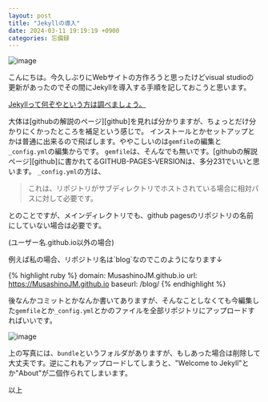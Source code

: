 ```yaml
---
layout: post
title: "Jekyllの導入"
date: 2024-03-11 19:19:19 +0900
categories: 忘備録
--- 
```

![image](https://github.com/MusashinoJM/blog/assets/123287602/a7d7a091-e1a6-4d34-b7b2-359bbf3c23b9)

こんにちは。今久しぶりにWebサイトの方作ろうと思ったけどvisual studioの更新があったのでその間にJekyllを導入する手順を記しておこうと思います。

[Jekyllって何ぞやという方は調べましょう。](https://www.google.com/search?client=opera&q=jekyll&sourceid=opera&ie=UTF-8&oe=UTF-8)

大体は[githubの解説のページ][github]を見れば分かりますが、ちょっとだけ分かりにくかったところを補足という感じで。
インストールとかセットアップとかは普通に出来るので飛ばします。ややこしいのは`gemfile`の編集と`_config.yml`の編集からです。
`gemfile`は、そんなでも無いです。[githubの解説ページ][github]に書かれてるGITHUB-PAGES-VERSIONは、多分231でいいと思います。
`_config.yml`の方は、
<blockquote cite="https://docs.github.com/ja/pages/setting-up-a-github-pages-site-with-jekyll/creating-a-github-pages-site-with-jekyll"> <p>これは、リポジトリがサブディレクトリでホストされている場合に相対パスに対して必要です。</p> </blockquote>
とのことですが、メインディレクトリでも、github pagesのリポジトリの名前にしていない場合は必要です。<p>(ユーザー名.github.io以外の場合)</p>
例えば私の場合、リポジトリ名は`blog`なのでこのようになります↓

{% highlight ruby %}
domain: MusashinoJM.github.io
url: https://MusashinoJM.github.io
baseurl: /blog/
{% endhighlight %}

後なんかコミットとかなんか書いてありますが、そんなことしなくても今編集した`gemfile`とか`_config.yml`とかのファイルを全部リポジトリにアップロードすればいいです。

![image](https://github.com/MusashinoJM/blog/assets/123287602/0839ddd8-1dcb-4c1c-b646-a828837a04f2)

上の写真には、`bundle`というフォルダがありますが、もしあった場合は削除して大丈夫です。逆にこれもアップロードしてしまうと、"Welcome to Jekyll"とか"About"が二個作られてしまいます。

以上
